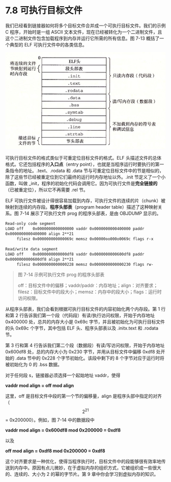 # 7.8 可执行目标文件

我们已经看到链接器如何将多个目标文件合并成一个可执行目标文件。我们的示例 C 程序，开始时是一组 ASCII 文本文件，现在已经被转化为一个二进制文件，且这个二进制文件包含加载程序到内存并运行它所需的所有信息。图 7-13 概括了一个典型的 ELF 可执行文件中的各类信息。

![&#x56FE; 7-13 &#x5178;&#x578B;&#x7684; ELF &#x53EF;&#x6267;&#x884C;&#x76EE;&#x6807;&#x6587;&#x4EF6;](../../.gitbook/assets/0713-dian-xing-de-elf-ke-zhi-hang-mu-biao-wen-jian-.png)

可执行目标文件的格式类似于可重定位目标文件的格式。ELF 头描述文件的总体格式。它还包括程序的**入口点**（entry point），也就是当程序运行时要执行的第一条指令的地址。.text、.rodata 和 .data 节与可重定位目标文件中的节是相似的，除了这些节已经被重定位到它们最终的运行时内存地址以外。.init 节定义了一个小函数，叫做 \_init，程序的初始化代码会调用它。因为可执行文件是**完全链接的**（已被重定位），所以它不再需要 .rel 节。

ELF 可执行文件被设计得很容易加载到内存，可执行文件的连续的片（chunk）被映射到连续的内存段。**程序头部表**（program header table）描述了这种映射关系。图 7-14 展示了可执行文件 prog 的程序头部表，是由 OBJDUMP 显示的。

```text
Read-only code segment
LOAD off    0x0000000000000000 vaddr 0x0000000000400000 paddr 0x0000000000400000 align 2**21
     filesz 0x000000000000069c memsz 0x00000oo000o0069c flags r-x

Read/write data segment
LOAD off    0x0000000000000df8 vaddr 0x0000000000600df8 paddr 0x0000000000600df8 align 2**21
     filesz 0x0000000000000228 memsz 0x0000000000000230 flags rw-
```

> 图 7-14 示例可执行文件 prog 的程序头部表
>
> off：目标文件中的偏移；vaddr/paddr：内存地址；align：对齐要求；filesz：目标文件中的段大小；memsz：内存中的段大小；flags：运行时访问权限。

从程序头部表，我们会看到根据可执行目标文件的内容初始化两个内存段。第 1 行和第 2 行告诉我们第一个段（代码段）有读/执行访问权限，开始于内存地址 0x400000 处，总共的内存大小是 0x69c 字节，并且被初始化为可执行目标文件的头 0x69c 个字节，其中包括 ELF 头、程序头部表以及 .initx.text 和 .rodata 节。

第 3 行和第 4 行告诉我们第二个段（数据段）有读/写访问权限，开始于内存地址 0x600df8 处，总的内存大小为 0x230 字节，并用从目标文件中偏移 0xdf8 处开始的 .data 节中的 0x228 个字节初始化。该段中剩下的 8 个字节对应于运行时将被初始化为 0 的 .bss 数据。

对于任何段 s，链接器必须选择一个起始地址 vaddr，使得

**vaddr mod align = off mod align**

这里，off 是目标文件中段的第一个节的偏移量，align 是程序头部中指定的对齐（ $$2^{21}$$ = 0x200000）。例如，图 7-14 中的数据段中

**vaddr mod align = 0x600df8 mod 0x200000 = 0xdf8**

以及

**off mod align = 0xdf8 mod 0x200000 = 0xdf8**

这个对齐要求是一种优化，使得当程序执行时，目标文件中的段能够很有效率地传送到内存中。原因有点儿微妙，在于虚拟内存的组织方式，它被组织成一些很大的、连续的、大小为 2 的幂的字节片。第 9 章中你会学习到虚拟内存的知识。

